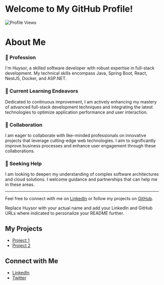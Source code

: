 # Welcome to My GitHub Profile!

![Profile Views](https://komarev.com/ghpvc/?username=khuysor)

# About Me

### 🔭 Profession
I'm Huysor, a skilled software developer with robust expertise in full-stack development. My technical skills encompass Java, Spring Boot, React, NestJS, Docker, and ASP.NET.

### 🌱 Current Learning Endeavors
Dedicated to continuous improvement, I am actively enhancing my mastery of advanced full-stack development techniques and integrating the latest technologies to optimize application performance and user interaction.

### 👯 Collaboration
I am eager to collaborate with like-minded professionals on innovative projects that leverage cutting-edge web technologies. I aim to significantly improve business processes and enhance user engagement through these collaborations.

### 🤔 Seeking Help
I am looking to deepen my understanding of complex software architectures and cloud solutions. I welcome guidance and partnerships that can help me in these areas.

---

Feel free to connect with me on [LinkedIn](#) or follow my projects on [GitHub](#).

Replace Huysor with your actual name and add your LinkedIn and GitHub URLs where indicated to personalize your README further.

## My Projects
- [Project 1](https://github.com/khuysor/project1)
- [Project 2](https://github.com/khuysor/project2)

## Connect with Me
- [LinkedIn](https://www.linkedin.com/in/huysor-kheang-203118284?utm_source=share&utm_campaign=share_via&utm_content=profile&utm_medium=android_app)
- [Twitter](https://twitter.com/your-profile)
